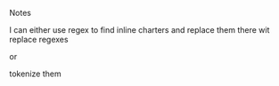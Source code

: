
Notes 

I can either use regex to find inline charters and replace them there wit replace regexes 


or

tokenize them 